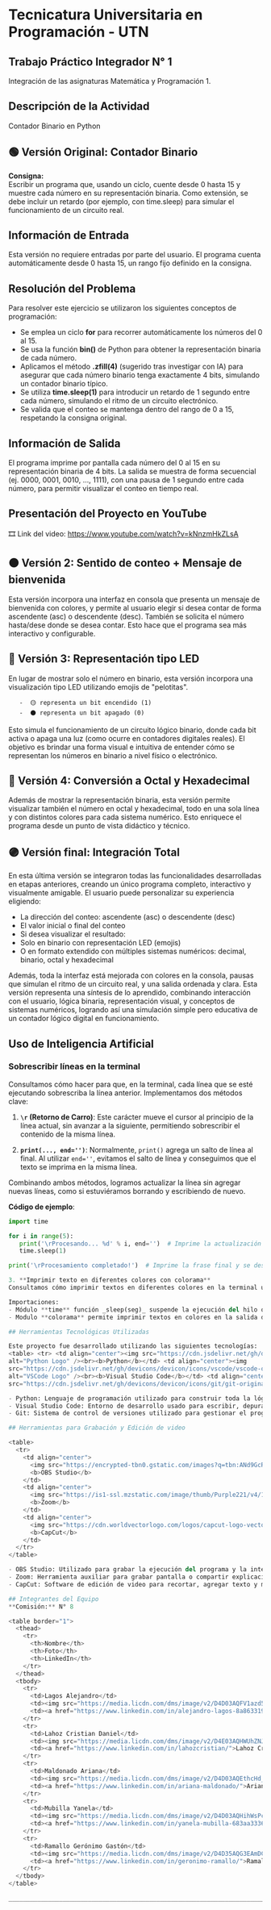 # Tecnicatura Universitaria en Programación - UTN

## Trabajo Práctico Integrador N° 1
Integración de las asignaturas Matemática y Programación 1. 

## Descripción de la Actividad 
Contador Binario en Python 

## 🟢 Versión Original: Contador Binario  

**Consigna:**  
Escribir un programa que, usando un ciclo, cuente desde 0 hasta 15 y muestre cada número en su representación binaria.
Como extensión, se debe incluir un retardo (por ejemplo, con time.sleep) para simular el funcionamiento de un circuito real.

## Información de Entrada
Esta versión no requiere entradas por parte del usuario. El programa cuenta automáticamente desde 0 hasta 15, un rango fijo definido en la consigna.

## Resolución del Problema

Para resolver este ejercicio se utilizaron los siguientes conceptos de programación:
- Se emplea un ciclo **for** para recorrer automáticamente los números del 0 al 15.
- Se usa la función **bin()** de Python para obtener la representación binaria de cada número.
- Aplicamos el método **.zfill(4)** (sugerido tras investigar con IA) para asegurar que cada número binario tenga exactamente 4 bits, simulando un contador binario típico.
- Se utiliza **time.sleep(1)** para introducir un retardo de 1 segundo entre cada número, simulando el ritmo de un circuito electrónico.
- Se valida que el conteo se mantenga dentro del rango de 0 a 15, respetando la consigna original.

## Información de Salida

El programa imprime por pantalla cada número del 0 al 15 en su representación binaria de 4 bits.
La salida se muestra de forma secuencial (ej. 0000, 0001, 0010, ..., 1111), con una pausa de 1 segundo entre cada número, para permitir visualizar el conteo en tiempo real.

## Presentación del Proyecto en YouTube
 🎞️ Link del video: https://www.youtube.com/watch?v=kNnzmHkZLsA

## 🟠 Versión 2: Sentido de conteo + Mensaje de bienvenida

Esta versión incorpora una interfaz en consola que presenta un mensaje de bienvenida con colores, y permite al usuario elegir si desea contar de forma ascendente (asc) o 
descendente (desc). También se solicita el número hasta/dese donde se desea contar. Esto hace que el programa sea más interactivo y configurable.

## 🔴 Versión 3: Representación tipo LED

En lugar de mostrar solo el número en binario, esta versión incorpora una visualización tipo LED utilizando emojis de "pelotitas". 

       -  🟡 representa un bit encendido (1)
       -  ⚫ representa un bit apagado (0)
       
Esto simula el funcionamiento de un circuito lógico binario, donde cada bit activa o apaga una luz (como ocurre en contadores digitales reales).
El objetivo es brindar una forma visual e intuitiva de entender cómo se representan los números en binario a nivel físico o electrónico.

## 🔵 Versión 4: Conversión a Octal y Hexadecimal

Además de mostrar la representación binaria, esta versión permite visualizar también el número en octal y hexadecimal, todo en una sola línea y con distintos colores para cada 
sistema numérico. Esto enriquece el programa desde un punto de vista didáctico y técnico.

## 🟣 Versión final: Integración Total

En esta última versión se integraron todas las funcionalidades desarrolladas en etapas anteriores, creando un único programa completo, interactivo y visualmente amigable.
El usuario puede personalizar su experiencia eligiendo:
- La dirección del conteo: ascendente (asc) o descendente (desc)
- El valor inicial o final del conteo
- Si desea visualizar el resultado:
- Solo en binario con representación LED (emojis)
- O en formato extendido con múltiples sistemas numéricos: decimal, binario, octal y hexadecimal

Además, toda la interfaz está mejorada con colores en la consola, pausas que simulan el ritmo de un circuito real, y una salida ordenada y clara.
Esta versión representa una síntesis de lo aprendido, combinando interacción con el usuario, lógica binaria, representación visual, y conceptos de sistemas numéricos, 
logrando así una simulación simple pero educativa de un contador lógico digital en funcionamiento.

## Uso de Inteligencia Artificial

### Sobrescribir líneas en la terminal
Consultamos cómo hacer para que, en la terminal, cada línea que se esté ejecutando sobrescriba la línea anterior. Implementamos dos métodos clave:

1. **`\r` (Retorno de Carro)**: Este carácter mueve el cursor al principio de la línea actual, sin avanzar a la siguiente, permitiendo sobrescribir el contenido de la misma línea.
   
2. **`print(..., end='')`**: Normalmente, `print()` agrega un salto de línea al final. Al utilizar `end=''`, evitamos el salto de línea y conseguimos que el texto se imprima en la misma línea.

Combinando ambos métodos, logramos actualizar la línea sin agregar nuevas líneas, como si estuviéramos borrando y escribiendo de nuevo.

**Código de ejemplo**:

```python
import time

for i in range(5):
   print('\rProcesando... %d' % i, end='')  # Imprime la actualización en la misma línea
   time.sleep(1)

print('\rProcesamiento completado!')  # Imprime la frase final y se desplaza al final de la línea

3. **Imprimir texto en diferentes colores con colorama**
Consultamos cómo imprimir textos en diferentes colores en la terminal utilizando el módulo colorama. Este módulo nos permite resaltar textos en diversos colores, mejorando la visualización y facilitando la interpretación de los mensajes en la terminal.

Importaciones:
- Módulo **time** función _sleep(seg)_ suspende la ejecución del hilo que lo invoca por el número de segundos dado. El argumento puede ser un número de punto flotante para indicar un tiempo de suspensión más preciso. El tiempo de suspensión real puede ser menor que el solicitado porque cualquier señal detectada terminará la función sleep() siguiendo la rutina de captura de la señal. El tiempo de suspensión también puede ser más largo que el solicitado por una cantidad arbitraria debido a la planificación de otra actividad en el sistema.
- Modulo **colorama** permite imprimir textos en colores en la salida de la terminal o consola, incluyendo el fondo o estilo del texto, en múltiples plataformas. En la mayoría de las terminales el módulo utiliza internamente las secuencias de escape ANSI o bien las funciones de la API del sistema en Windows para obtener el mismo resultado.

## Herramientas Tecnológicas Utilizadas 

Este proyecto fue desarrollado utilizando las siguientes tecnologías:
<table> <tr> <td align="center"><img src="https://cdn.jsdelivr.net/gh/devicons/devicon/icons/python/python-original.svg" width="60" 
alt="Python Logo" /><br><b>Python</b></td> <td align="center"><img 
src="https://cdn.jsdelivr.net/gh/devicons/devicon/icons/vscode/vscode-original.svg" width="60" 
alt="VSCode Logo" /><br><b>Visual Studio Code</b></td> <td align="center"><img 
src="https://cdn.jsdelivr.net/gh/devicons/devicon/icons/git/git-original.svg" width="60" alt="Git Logo" /><br><b>Git</b></td> </tr> </table>

- Python: Lenguaje de programación utilizado para construir toda la lógica del contador y sus variantes.
- Visual Studio Code: Entorno de desarrollo usado para escribir, depurar y ejecutar el código.
- Git: Sistema de control de versiones utilizado para gestionar el progreso del proyecto y su historial.

## Herramientas para Grabación y Edición de video

<table>
  <tr>
    <td align="center">
      <img src="https://encrypted-tbn0.gstatic.com/images?q=tbn:ANd9GcRSWg8QTVqtsX8NyFySoTkrQj7FrbfvZNib8w&s" width="60" alt="OBS Logo" /><br>
      <b>OBS Studio</b>
    </td>
    <td align="center">
      <img src="https://is1-ssl.mzstatic.com/image/thumb/Purple221/v4/11/05/b0/1105b015-f3b0-a9a3-b4d4-0ed9d9e9ef4c/AppIcon-0-0-1x_U007emarketing-0-8-0-85-220.png/1200x630wa.png" width="60" alt="Zoom Logo" /><br>
      <b>Zoom</b>
    </td>
    <td align="center">
      <img src="https://cdn.worldvectorlogo.com/logos/capcut-logo-vector.svg" width="60" alt="CapCut Logo" /><br>
      <b>CapCut</b>
    </td>
  </tr>
</table>

- OBS Studio: Utilizado para grabar la ejecución del programa y la interfaz.
- Zoom: Herramienta auxiliar para grabar pantalla o compartir explicaciones en vivo.
- CapCut: Software de edición de video para recortar, agregar texto y mejorar la presentación final.

## Integrantes del Equipo
**Comisión:** N° 8

<table border="1">
  <thead>
    <tr>
      <th>Nombre</th>
      <th>Foto</th>
      <th>LinkedIn</th>
    </tr>
  </thead>
  <tbody>
    <tr>
      <td>Lagos Alejandro</td>
      <td><img src="https://media.licdn.com/dms/image/v2/D4D03AQFV1azd5VG4vQ/profile-displayphoto-shrink_200_200/B4DZZ6JuBhGgAY-/0/1745806095683?e=1751500800&v=beta&t=9aeYHUos_ZA5ZV9sCC0fKPzStW2adSqjfbxve1eQTZI" alt="Foto Alejandro" width="100"></td>
      <td><a href="https://www.linkedin.com/in/alejandro-lagos-8a8633197/">Lagos Alejandro</a></td>
    </tr>
    <tr>
      <td>Lahoz Cristian Daniel</td>
      <td><img src="https://media.licdn.com/dms/image/v2/D4E03AQHWUhZNJ8C_qw/profile-displayphoto-shrink_200_200/profile-displayphoto-shrink_200_200/0/1724795304271?e=1751500800&v=beta&t=VL2j_wKfQmO5MlhDAlZsGoPbDvGKovJ8FdIMrvt35F4" alt="Foto Cristian" width="100"></td>
      <td><a href="https://www.linkedin.com/in/lahozcristian/">Lahoz Cristian Daniel</a></td>
    </tr>
    <tr>
      <td>Maldonado Ariana</td>
      <td><img src="https://media.licdn.com/dms/image/v2/D4D03AQEthcHd_8VwPQ/profile-displayphoto-shrink_200_200/profile-displayphoto-shrink_200_200/0/1727565461008?e=1751500800&v=beta&t=SL8JhMPEWTTspykjb_oLNzr40hX6IiA2AXXd-B_f-wI" alt="Foto Ariana" width="100"></td>
      <td><a href="https://www.linkedin.com/in/ariana-maldonado/">Ariana Maldonado</a></td>
    </tr>
    <tr>
      <td>Mubilla Yanela</td>
      <td><img src="https://media.licdn.com/dms/image/v2/D4D03AQHihWsPc19THw/profile-displayphoto-shrink_800_800/profile-displayphoto-shrink_800_800/0/1730723695846?e=1751500800&v=beta&t=MpmBxO55WgjRoagnGVWPyoWD3WjylKQpXTzULaTI0Kw" alt="Foto Yanela" width="100"></td>
      <td><a href="https://www.linkedin.com/in/yanela-mubilla-683aa3336/">Yanela Mubilla</a></td>
    </tr>
    <tr>
      <td>Ramallo Gerónimo Gastón</td>
      <td><img src="https://media.licdn.com/dms/image/v2/D4D35AQG3EAmDC01g-w/profile-framedphoto-shrink_200_200/B4DZVDjgdqHIAg-/0/1740595136676?e=1746414000&v=beta&t=kED8UTrW4jFhUSuO1LM-hJFob60WEWSPEhrChb74if0" alt="Foto Gerónimo" width="100"></td>
      <td><a href="https://www.linkedin.com/in/geronimo-ramallo/">Ramallo Gerónimo Gastón</a></td>
    </tr>
  </tbody>
</table>

____________________________________________________________________________




